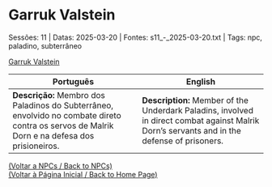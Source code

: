 
# Garruk Valstein

Sessões: 11 | Datas: 2025-03-20 | Fontes: s11_-_2025-03-20.txt | Tags: npc, paladino, subterrâneo

[Garruk Valstein](garruk_valstein.png)

| Português | English |
|-----------|---------|
| **Descrição:** Membro dos Paladinos do Subterrâneo, envolvido no combate direto contra os servos de Malrik Dorn e na defesa dos prisioneiros. | **Description:** Member of the Underdark Paladins, involved in direct combat against Malrik Dorn’s servants and in the defense of prisoners. |

[(Voltar a NPCs / Back to NPCs)](npcs.md)  
[(Voltar à Página Inicial / Back to Home Page)](home.md)

